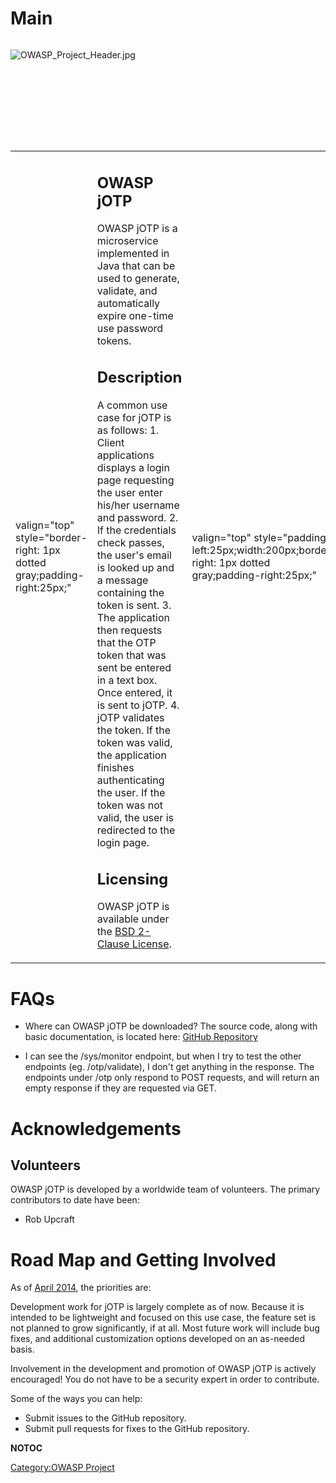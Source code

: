# Main

<div style="width:100%;height:160px;border:0,margin:0;overflow: hidden;">

![OWASP_Project_Header.jpg](OWASP_Project_Header.jpg
"OWASP_Project_Header.jpg")

</div>

<table>
<tbody>
<tr class="odd">
<td><p>valign="top" style="border-right: 1px dotted gray;padding-right:25px;"</p></td>
<td><h2 id="owasp_jotp">OWASP jOTP</h2>
<p>OWASP jOTP is a microservice implemented in Java that can be used to generate, validate, and automatically expire one-time use password tokens.</p>
<h2 id="description">Description</h2>
<p>A common use case for jOTP is as follows: 1. Client applications displays a login page requesting the user enter his/her username and password. 2. If the credentials check passes, the user's email is looked up and a message containing the token is sent. 3. The application then requests that the OTP token that was sent be entered in a text box. Once entered, it is sent to jOTP. 4. jOTP validates the token. If the token was valid, the application finishes authenticating the user. If the token was not valid, the user is redirected to the login page.</p>
<h2 id="licensing">Licensing</h2>
<p>OWASP jOTP is available under the <a href="http://opensource.org/licenses/BSD-2-Clause">BSD 2-Clause License</a>.</p></td>
<td><p>valign="top" style="padding-left:25px;width:200px;border-right: 1px dotted gray;padding-right:25px;"</p></td>
<td><h2 id="what_is_jotp">What is jOTP?</h2>
<p>OWASP jOTP provides:</p>
<ul>
<li>OTP token generation, validation, and expiration.</li>
</ul>
<h2 id="project_leader">Project Leader</h2>
<p>Rob Upcraft</p></td>
<td><p>valign="top" style="padding-left:25px;width:200px;"</p></td>
<td><h2 id="quick_download">Quick Download</h2>
<ul>
<li><a href="https://bintray.com/upcrob/generic/jOTP/_latestVersion">Bintray Download</a></li>
<li><a href="https://github.com/upcrob/jOTP">GitHub Repository</a></li>
</ul>
<h2 id="email_list">Email List</h2>
<p><a href="https://lists.owasp.org/mailman/listinfo/owasp_jotp_project">OWASP jOTP Mailing List</a> NOTE: Include "jOTP" in the subject heading of all emails to this list.</p>
<h2 id="news_and_events">News and Events</h2>
<h2 id="classifications">Classifications</h2>
<table>
<tbody>
<tr class="odd">
<td><p>align="center" valign="top" width="50%" rowspan="2"</p></td>
<td><figure>
<img src="New_projects.png" title="New_projects.png" alt="New_projects.png" width="100" /><figcaption>New_projects.png</figcaption>
</figure></td>
<td><p>align="center" valign="top" width="50%"</p></td>
<td><figure>
<img src="Owasp-builders-small.png" title="Owasp-builders-small.png" alt="Owasp-builders-small.png" /><figcaption>Owasp-builders-small.png</figcaption>
</figure></td>
</tr>
<tr class="even">
<td><p>align="center" valign="top" width="50%"</p></td>
<td><figure>
<img src="Owasp-defenders-small.png" title="Owasp-defenders-small.png" alt="Owasp-defenders-small.png" /><figcaption>Owasp-defenders-small.png</figcaption>
</figure></td>
<td></td>
<td></td>
</tr>
<tr class="odd">
<td><p>colspan="2" align="center"</p></td>
<td><figure>
<img src="Cc-button-y-sa-small.png" title="Cc-button-y-sa-small.png" alt="Cc-button-y-sa-small.png" /><figcaption>Cc-button-y-sa-small.png</figcaption>
</figure></td>
<td></td>
<td></td>
</tr>
<tr class="even">
<td><p>colspan="2" align="center"</p></td>
<td><figure>
<img src="Project_Type_Files_CODE.jpg" title="Project_Type_Files_CODE.jpg" alt="Project_Type_Files_CODE.jpg" /><figcaption>Project_Type_Files_CODE.jpg</figcaption>
</figure></td>
<td></td>
<td></td>
</tr>
</tbody>
</table></td>
</tr>
</tbody>
</table>

# FAQs

  - Where can OWASP jOTP be downloaded?
    The source code, along with basic documentation, is located here:
    [GitHub Repository](https://github.com/upcrob/jOTP)

<!-- end list -->

  - I can see the /sys/monitor endpoint, but when I try to test the
    other endpoints (eg. /otp/validate), I don't get anything in the
    response.
    The endpoints under /otp only respond to POST requests, and will
    return an empty response if they are requested via GET.

# Acknowledgements

## Volunteers

OWASP jOTP is developed by a worldwide team of volunteers. The primary
contributors to date have been:

  - Rob Upcraft

# Road Map and Getting Involved

As of
[April 2014](https://www.owasp.org/index.php/Projects/OWASP_JOTP_Project/Roadmap),
the priorities are:

Development work for jOTP is largely complete as of now. Because it is
intended to be lightweight and focused on this use case, the feature set
is not planned to grow significantly, if at all. Most future work will
include bug fixes, and additional customization options developed on an
as-needed basis.

Involvement in the development and promotion of OWASP jOTP is actively
encouraged\! You do not have to be a security expert in order to
contribute.

Some of the ways you can help:

  - Submit issues to the GitHub repository.
  - Submit pull requests for fixes to the GitHub repository.

__NOTOC__ <headertabs />

[Category:OWASP Project](Category:OWASP_Project "wikilink")